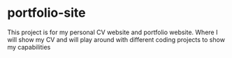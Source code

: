# portfolio-site
This project is for my personal CV website and portfolio website. Where I will show my CV and will play around with different coding projects to show my capabilities
